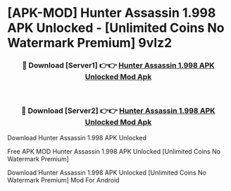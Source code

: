 # [APK-MOD] Hunter Assassin 1.998 APK Unlocked - [Unlimited Coins No Watermark Premium] 9vlz2



<div align="center">
<h3>🔴 Download [Server1] 👉👉 <a href="https://momento.my/?title=Hunter_Assassin_1.998_APK_Unlocked">Hunter Assassin 1.998 APK Unlocked Mod Apk</a></h3><br>

<h3>🔴 Download [Server2] 👉👉 <a href="https://momento.my/?title=Hunter_Assassin_1.998_APK_Unlocked">Hunter Assassin 1.998 APK Unlocked Mod Apk</a></h3>
</div>



Download Hunter Assassin 1.998 APK Unlocked 

Free APK MOD Hunter Assassin 1.998 APK Unlocked [Unlimited Coins No Watermark Premium]

Download Hunter Assassin 1.998 APK Unlocked [Unlimited Coins No Watermark Premium] Mod For Android
